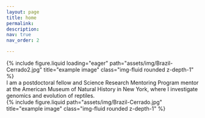 ```yaml
---
layout: page
title: home
permalink: 
description: 
nav: true
nav_order: 2

---
```


<div class="row">
    <div class="col-sm mt-3 mt-md-0">
        {% include figure.liquid loading="eager" path="assets/img/Brazil-Cerrado2.jpg" title="example image" class="img-fluid rounded z-depth-1" %}
    </div>
</div>


<div class="row justify-content-sm-center">
    <div class="col-sm-8 mt-3 mt-md-0">
        I am a postdoctoral fellow and Science Research Mentoring Program mentor at the American Museum of Natural History in New York, where I investigate genomics and evolution of reptiles.
    </div>
    <div class="col-sm-4 mt-3 mt-md-0">
        {% include figure.liquid path="assets/img/Brazil-Cerrado.jpg" title="example image" class="img-fluid rounded z-depth-1" %}
    </div>
</div>

<!--

Add links and short descriptions of your projects here

I investigate how reptiles adapt to different types of ecosystems, and how new species form. For my research, I develop methods to integrate  methods populations, and species.
broadly trained biologist with extensive experience conducting and leading biodiversity research using field, molecular, and computational methods to study the evolution of vertebrate genomes, populations, and species.
-->









